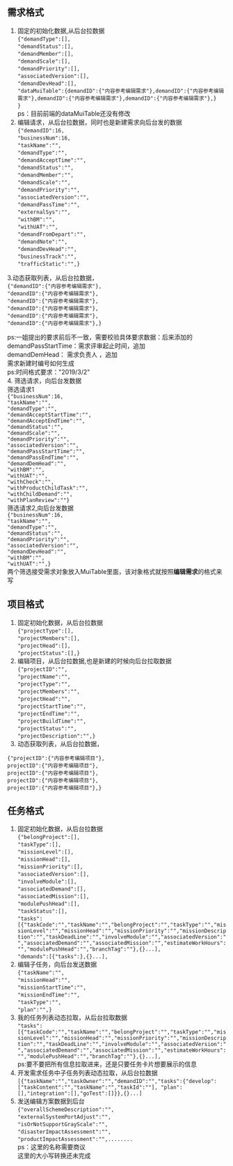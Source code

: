 ## 需求格式
 1. 固定的初始化数据,从后台拉数据<br/>
`{"demandType":[],`<br/>
`"demandStatus":[],`<br/>
`"demandMember":[],`<br/>
`"demandScale":[],`<br/>
`"demandPriority":[],`<br/>
`"associatedVersion":[],`<br/>
`"demandDevHead":[],`<br/>
`"dataMuiTable":{demandID":{"内容参考编辑需求"},demandID":{"内容参考编辑需求"},demandID":{"内容参考编辑需求"},demandID":{"内容参考编辑需求"},}`<br/>
`}`<br/>
ps：目前前端的dataMuiTable还没有修改
 1. 编辑请求，从后台拉数据，同时也是新建需求向后台发的数据<br/>
 `{"demandID":16,`<br/>
 `"businessNum":16,`<br/>
 `"taskName":"",`<br/>
 `"demandType":"",`<br/>
 `"demandAcceptTime":"",`<br/>
 `"demandStatus":"",`<br/>
 `"demandMember":"",`<br/>
 `"demandScale":"",`<br/>
 `"demandPriority":"",`<br/>
 `"associatedVersion":"",`<br/>
 `"demandPassTime":"",`<br/>
 `"externalSys":"",`<br/>
 `"withBM":"",`<br/>
 `"withUAT":"",`<br/>
 `"demandFromDepart":"",`<br/>
 `"demandNote":"",`<br/>
 `"demandDevHead":"",`<br/>
 `"businessTrack":"",`<br/>
 `"trafficStatic":"",}`<br/>
 
   3.动态获取列表，从后台拉数据，<br/>
   `{"demandID":{"内容参考编辑需求"},` <br/>
   `"demandID":{"内容参考编辑需求"},` <br/>
   `"demandID":{"内容参考编辑需求"},` <br/>
   `"demandID":{"内容参考编辑需求"},` <br/>
   `"demandID":{"内容参考编辑需求"},` <br/>
   `"demandID":{"内容参考编辑需求"},}` <br/>
 
 ps:一姐提出的要求前后不一致，需要校验具体要求数据：后来添加的<br/>
 demandPassStartTime：需求评审起止时间，追加<br/>demandDemHead： 需求负责人 ，追加<br/>
 需求新建时编号如何生成<br/>
ps:时间格式要求："2019/3/2"<br/>
    4. 筛选请求，向后台发数据<br/>
    筛选请求1<br/>
    `{"businessNum":16,` <br/>
    `"taskName":"",`<br/>
    `"demandType":"",`<br/>
    `"demandAcceptStartTime":"",`<br/>
    `"demandAcceptEndTime":"",`<br/>
    `"demandStatus":"",`<br/>
    `"demandScale":"",`<br/>
    `"demandPriority":"",`<br/>
    `"associatedVersion":"",`<br/>
    `"demandPassStartTime":"",`<br/>
    `"demandPassEndTime":"",`<br/>
    `"demandDemHead":"",`<br/>
    `"withBM":"",`<br/>
    `"withUAT":"",`<br/>
    `"withCheck":"",`<br/>
    `"withProductChildTask":"",`<br/>
    `"withChildDemand":"",`<br/>
    `"withPlanReview":""}`<br/>
    筛选请求2,向后台发数据<br/>
    `{"businessNum":16,` <br/>
    `"taskName":"",`<br/>
    `"demandType":"",`<br/>
    `"demandStatus":"",`<br/>
    `"demandPriority":"",`<br/>
    `"associatedVersion":"",`<br/>
    `"demandDevHead":"",`<br/>
    `"withBM":"",`<br/>
    `"withUAT":"",}`<br/>
    两个筛选接受需求对象放入MuiTable里面，该对象格式就按照**编辑需求**的格式来写
 ## 项目格式
 1. 固定初始化数据，从后台拉数据<br/>
    `{"projectType":[],` <br/>
     `"projectMembers":[],`<br/>
     `"projectHead":[],`<br/>
     `"projectStatus":[],}`<br/>
 1. 编辑项目，从后台拉数据,也是新建的时候向后台拉取数据<br/>
 `{"projectID":"",` <br/>
 `"projectName":"",`<br/>
 `"projectType":"",`<br/>
 `"projectMembers":"",`<br/>
 `"projectHead":"",`<br/>
 `"projectStartTime":"",`<br/>
 `"projectEndTime":"",`<br/>
 `"projectBuildTime":"",`<br/>
 `"projectStatus":"",`<br/>
 `"projectDescription":"",}`<br/>
 1. 动态获取列表，从后台拉数据，
 
   `{"projectID":{"内容参考编辑项目"},` <br/>
   `projectID":{"内容参考编辑项目"},` <br/>
   `projectID":{"内容参考编辑项目"},` <br/>
   `projectID":{"内容参考编辑项目"},` <br/>
   `projectID":{"内容参考编辑项目"},}` <br/>
   
 ## 任务格式
   1. 固定初始化数据，从后台拉数据<br/>
   `{"belongProject":[],` <br/>
   `"taskType":[],`<br/>
   `"missionLevel":[],`<br/>
   `"missionHead":[],`<br/>
   `"missionPriority":[],`<br/>
   `"associatedVersion":[],`<br/>
   `"involveModule":[],`<br/>
   `"associatedDemand":[],`<br/>
   `"associatedMission":[],`<br/>
   `"modulePushHead":[],`<br/>
   `"taskStatus":[],`<br/>
   `"tasks":[{"taskCode":"","taskName":"","belongProject":"","taskType":"","missionLevel":"","missionHead":"","missionPriority":"","missionDescription":"","taskDeadLine":"","involveModule":"","associatedVersion":"","associatedDemand":"","associatedMission":"","estimateWorkHours":"","modulePushHead":"","branchTag":""},{}...],`<br/>
   `"demands":[{"tasks":},{}...],`<br/>
   2. 编辑子任务，向后台发送数据<br/>
   `{"taskName":"",` <br/>
    `"missionHead":"",`<br/>
    `"missionStartTime":"",`<br/>
    `"missionEndTime":"",`<br/>
    `"taskType":"",`<br/>
    `"plan":"",}`<br/>
   3. 我的任务列表动态拉取，从后台拉取数据<br/>
      `"tasks":[{"taskCode":"","taskName":"","belongProject":"","taskType":"","missionLevel":"","missionHead":"","missionPriority":"","missionDescription":"","taskDeadLine":"","involveModule":"","associatedVersion":"","associatedDemand":"","associatedMission":"","estimateWorkHours":"","modulePushHead":"","branchTag":""},{}...],`<br/>
    ps:要不要把所有信息拉取进来，还是只要任务卡片想要展示的信息
   4. 开发需求任务中子任务列表动态拉取，从后台拉数据<br/>
   `[{"taskName":"","taskOwner":"","demandID":"","tasks":{"develop":["taskContent":"","taskName":"","taskId":""],
   "plan":[],"integration":[],"goTest":[]}},{}...]`
   5. 发送编辑方案数据到后台<br/>
`{"overallSchemeDescription":"",` <br/>
   `"externalSystemPortAdjust":"",`<br/>
   `"isOrNotSupportGrayScale":"",`<br/>
   `"disasterImpactAssessment":"",`<br/>
   `"productImpactAssessment":"",........`<br/>
   ps：这里的名称需要商议 <br/>
   这里的大小写转换还未完成
 